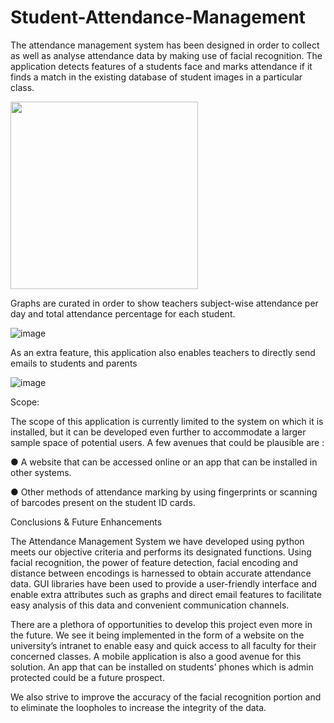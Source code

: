 # Student-Attendance-Management
The attendance management system has been designed in order to collect as well as analyse attendance data by making use of facial recognition.
The application detects features of a students face and marks attendance if it finds a match in the existing database of student images in a
particular class. 

<img src="https://user-images.githubusercontent.com/79694271/214643809-6cc2fcc8-24a8-4a64-b16f-763843a35325.gif" width="300" height="300">


Graphs are curated in order to show teachers subject-wise attendance per day and total attendance percentage for each student. 

![image](https://user-images.githubusercontent.com/79694271/214642079-b1ecb07d-5dc0-4fce-b82f-8ddff57f18c9.png)


As an extra feature, this application also enables teachers to directly send emails to students and parents

![image](https://user-images.githubusercontent.com/79694271/214641505-a8753ce3-e214-4dfa-be38-be4a08063adf.png)

Scope:

The scope of this application is currently limited to the system on which
it is installed, but it can be developed even further to accommodate a
larger sample space of potential users.
A few avenues that could be plausible are :

● A website that can be accessed online or an app that can be installed
in other systems.

● Other methods of attendance marking by using fingerprints or
scanning of barcodes present on the student ID cards.


Conclusions & Future Enhancements

The Attendance Management System we have developed using python
meets our objective criteria and performs its designated functions. Using
facial recognition, the power of feature detection, facial encoding and
distance between encodings is harnessed to obtain accurate attendance
data. GUI libraries have been used to provide a user-friendly interface
and enable extra attributes such as graphs and direct email features to
facilitate easy analysis of this data and convenient communication
channels.

There are a plethora of opportunities to develop this project even more in
the future.
We see it being implemented in the form of a website on the university’s
intranet to enable easy and quick access to all faculty for their concerned
classes.
A mobile application is also a good avenue for this solution. An app that
can be installed on students’ phones which is admin protected could be a
future prospect.

We also strive to improve the accuracy of the facial recognition portion
and to eliminate the loopholes to increase the integrity of the data.
